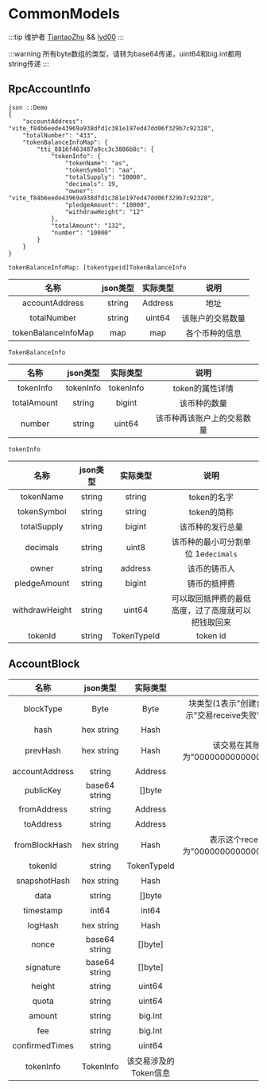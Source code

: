 # CommonModels

:::tip 维护者 [TiantaoZhu](https://github.com/TiantaoZhu) && [lyd00](https://github.com/lyd00) :::

:::warning 所有byte数组的类型，请转为base64传递，uint64和big.int都用string传递 :::

## RpcAccountInfo

    json ::Demo
    {
        "accountAddress": "vite_f84b6eede43969a938dfd1c381e197ed47dd06f329b7c92328",
        "totalNumber": "433",
        "tokenBalanceInfoMap": {
            "tti_8816f463487a9cc3c3886b8c": {
                "tokenInfo": {
                    "tokenName": "as",
                    "tokenSymbol": "aa",
                    "totalSupply": "10000",
                    "decimals": 19,
                    "owner": "vite_f84b6eede43969a938dfd1c381e197ed47dd06f329b7c92328",
                    "pledgeAmount": "10000",
                    "withdrawHeight": "12"
                },
                "totalAmount": "132",
                "number": "10000"
            }
        }
    }

`tokenBalanceInfoMap: [tokentypeid]TokenBalanceInfo`

|         名称          | json类型 |  实际类型   |    说明    |
|:-------------------:|:------:|:-------:|:--------:|
|   accountAddress    | string | Address |    地址    |
|     totalNumber     | string | uint64  | 该账户的交易数量 |
| tokenBalanceInfoMap |  map   |   map   | 各个币种的信息  |

`TokenBalanceInfo` 

|     名称      |  json类型   |   实际类型    |      说明       |
|:-----------:|:---------:|:---------:|:-------------:|
|  tokenInfo  | tokenInfo | tokenInfo |  token的属性详情   |
| totalAmount |  string   |  bigint   |    该币种的数量     |
|   number    |  string   |  uint64   | 该币种再该账户上的交易数量 |

`tokenInfo` 

|       名称       | json类型 |    实际类型     |            说明             |
|:--------------:|:------:|:-----------:|:-------------------------:|
|   tokenName    | string |   string    |         token的名字          |
|  tokenSymbol   | string |   string    |         token的简称          |
|  totalSupply   | string |   bigint    |         该币种的发行总量          |
|    decimals    | string |    uint8    | 该币种的最小可分割单位 1e`decimals`  |
|     owner      | string |   address   |          该币的铸币人           |
|  pledgeAmount  | string |   bigint    |          铸币的抵押费           |
| withdrawHeight | string |   uint64    | 可以取回抵押费的最低高度，过了高度就可以把钱取回来 |
|    tokenId     | string | TokenTypeId |         token id          |

## AccountBlock

|       名称       |    json类型     |     实际类型      |                                                                说明                                                                 |
|:--------------:|:-------------:|:-------------:|:---------------------------------------------------------------------------------------------------------------------------------:|
|   blockType    |     Byte      |     Byte      | 块类型(1表示"创建合约send", 2表示"转账send", 3表示"奖励send", 4表示"交易receive", 5表示"交易receive失败", 1、2、3为send，4、5为receive, ps: 普通交易的send为2，receive为4) |
|      hash      |  hex string   |     Hash      |                                                             该交易的Hash                                                              |
|    prevHash    |  hex string   |     Hash      |            该交易在其账户链上的上一个交易的hash, 如果该交易是该账户的第一笔交易，则为"0000000000000000000000000000000000000000000000000000000000000000"             |
| accountAddress |    string     |    Address    |                                                             该交易所属账号地址                                                             |
|   publicKey    | base64 string |    []byte     |                                                              交易签名的公钥                                                              |
|  fromAddress   |    string     |    Address    |                                                              交易的发送地址                                                              |
|   toAddress    |    string     |    Address    |                                                              交易的接受地址                                                              |
| fromBlockHash  |  hex string   |     Hash      |      表示这个receive交易所对应的send交易的hash，所有send交易的fromBlockHash为"0000000000000000000000000000000000000000000000000000000000000000"       |
|    tokenId     |    string     |  TokenTypeId  |                                                             该交易的币种ID                                                             |
|  snapshotHash  |  hex string   |     Hash      |                                                           交易引用的快照块hash                                                            |
|      data      |    string     |    []byte     |                                                              可用作交易备注                                                              |
|   timestamp    |     int64     |     int64     |                                                           该交易发生的时间 单位秒                                                            |
|    logHash     |  hex string   |     Hash      |                                                       智能合约执行产生的LogList的Hash                                                       |
|     nonce      | base64 string |    []byte]    |                                                           该交易Pow的nonce                                                            |
|   signature    | base64 string |    []byte]    |                                                               交易的签名                                                               |
|     height     |    string     |    uint64     |                                                              该交易的高度                                                               |
|     quota      |    string     |    uint64     |                                                             该交易消耗的配额                                                              |
|     amount     |    string     |    big.Int    |                                                             该交易发生的金额                                                              |
|      fee       |    string     |    big.Int    |                                                            发送该交易使用的手续费                                                            |
| confirmedTimes |    string     |    uint64     |                                                             该交易被确认次数                                                              |
|   tokenInfo    |   TokenInfo   | 该交易涉及的Token信息 |                                                                                                                                   |